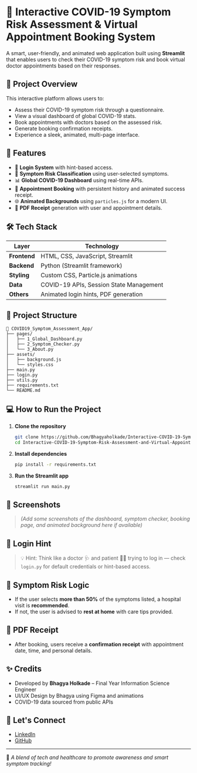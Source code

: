 
# 🦠 Interactive COVID-19 Symptom Risk Assessment & Virtual Appointment Booking System

A smart, user-friendly, and animated web application built using **Streamlit** that enables users to check their COVID-19 symptom risk and book virtual doctor appointments based on their responses.

## 🚀 Project Overview

This interactive platform allows users to:
- Assess their COVID-19 symptom risk through a questionnaire.
- View a visual dashboard of global COVID-19 stats.
- Book appointments with doctors based on the assessed risk.
- Generate booking confirmation receipts.
- Experience a sleek, animated, multi-page interface.

## 🎯 Features

- 🔐 **Login System** with hint-based access.
- 🧠 **Symptom Risk Classification** using user-selected symptoms.
- 📊 **Global COVID-19 Dashboard** using real-time APIs.
- 📅 **Appointment Booking** with persistent history and animated success receipt.
- 🌐 **Animated Backgrounds** using `particles.js` for a modern UI.
- 📑 **PDF Receipt** generation with user and appointment details.

## 🛠️ Tech Stack

| Layer        | Technology                             |
|--------------|----------------------------------------|
| **Frontend** | HTML, CSS, JavaScript, Streamlit       |
| **Backend**  | Python (Streamlit framework)           |
| **Styling**  | Custom CSS, Particle.js animations     |
| **Data**     | COVID-19 APIs, Session State Management|
| **Others**   | Animated login hints, PDF generation   |

## 📁 Project Structure

```
📂 COVID19_Symptom_Assessment_App/
├── pages/
│   ├── 1_Global_Dashboard.py
│   ├── 2_Symptom_Checker.py
│   └── 3_About.py
├── assets/
│   ├── background.js
│   └── styles.css
├── main.py
├── login.py
├── utils.py
├── requirements.txt
└── README.md
```

## 💻 How to Run the Project

1. **Clone the repository**
   ```bash
   git clone https://github.com/Bhagyaholkade/Interactive-COVID-19-Symptom-Risk-Assessment-and-Virtual-Appointment-Booking-System.git
   cd Interactive-COVID-19-Symptom-Risk-Assessment-and-Virtual-Appointment-Booking-System
   ```

2. **Install dependencies**
   ```bash
   pip install -r requirements.txt
   ```

3. **Run the Streamlit app**
   ```bash
   streamlit run main.py
   ```

## 📸 Screenshots

> *(Add some screenshots of the dashboard, symptom checker, booking page, and animated background here if available)*

## 🔐 Login Hint

> 💡 Hint: Think like a doctor 🩺 and patient 👩‍⚕️ trying to log in — check `login.py` for default credentials or hint-based access.

## 🏥 Symptom Risk Logic

- If the user selects **more than 50%** of the symptoms listed, a hospital visit is **recommended**.
- If not, the user is advised to **rest at home** with care tips provided.

## 📄 PDF Receipt

- After booking, users receive a **confirmation receipt** with appointment date, time, and personal details.

## ✨ Credits

- Developed by **Bhagya Holkade** – Final Year Information Science Engineer
- UI/UX Design by Bhagya using Figma and animations
- COVID-19 data sourced from public APIs

## 🤝 Let's Connect

- [LinkedIn](https://www.linkedin.com/in/bhagya-holkade-39213425a/)
- [GitHub](https://github.com/Bhagyaholkade)

---

🧪 *A blend of tech and healthcare to promote awareness and smart symptom tracking!*
